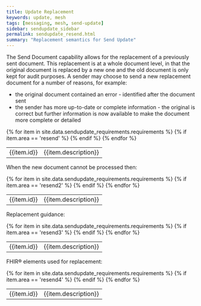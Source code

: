 ```yaml
---
title: Update Replacement
keywords: update, mesh
tags: [messaging, mesh, send-update]
sidebar: sendupdate_sidebar
permalink: sendupdate_resend.html
summary: "Replacement semantics for Send Update"
---
```


The Send Document capability allows for the replacement of a previously sent document. This replacement is at a whole document level, in that the original document is replaced by a new one and the old document is only kept for audit purposes. A sender may choose to send a new replacement document for a number of reasons, for example:

- the original document contained an error - identified after the document sent
- the sender has more up-to-date or complete information - the original is correct but further information is now available to make the document more complete or detailed

<table class="requirement-box">
  {% for item in site.data.sendupdate_requirements.requirements %}
  {% if item.area == 'resend' %}
  <tr>
    <td id="{{item.id}}">{{item.id}}</td>
    <td>{{item.description}}</td>
  </tr>
  {% endif %}
  {% endfor %}
</table>


When the new document cannot be processed then:

<table class="requirement-box">
  {% for item in site.data.sendupdate_requirements.requirements %}
  {% if item.area == 'resend2' %}
  <tr>
    <td id="{{item.id}}">{{item.id}}</td>
    <td>{{item.description}}</td>
  </tr>
  {% endif %}
  {% endfor %}
</table>

Replacement guidance:

<table class="requirement-box">
  {% for item in site.data.sendupdate_requirements.requirements %}
  {% if item.area == 'resend3' %}
  <tr>
    <td id="{{item.id}}">{{item.id}}</td>
    <td>{{item.description}}</td>
  </tr>
  {% endif %}
  {% endfor %}
</table>

FHIR&reg; elements used for replacement:

<table class="requirement-box">
  {% for item in site.data.sendupdate_requirements.requirements %}
  {% if item.area == 'resend4' %}
  <tr>
    <td id="{{item.id}}">{{item.id}}</td>
    <td>{{item.description}}</td>
  </tr>
  {% endif %}
  {% endfor %}
</table>




